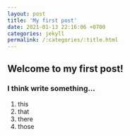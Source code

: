 ```yaml
---
layout: post
title: 'My first post'
date: 2021-01-13 22:16:06 +0700
categories: jekyll
permalink: /:categories/:title.html
---
```


## Welcome to my first post!

### I think write something...

1. this
2. that
3. there
4. those
